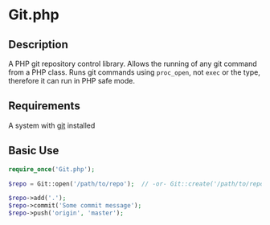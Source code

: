 # Git.php

## Description

A PHP git repository control library. Allows the running of any git command from a PHP class. Runs git commands using `proc_open`, not `exec` or the type, therefore it can run in PHP safe mode.

## Requirements

A system with [git](http://git-scm.com/) installed

## Basic Use

```php
require_once('Git.php');

$repo = Git::open('/path/to/repo');  // -or- Git::create('/path/to/repo')

$repo->add('.');
$repo->commit('Some commit message');
$repo->push('origin', 'master');
```
